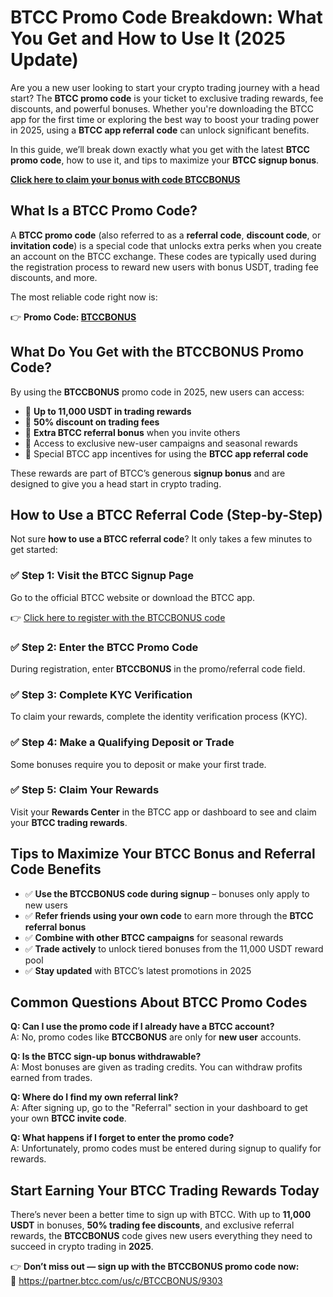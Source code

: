 <h1>BTCC Promo Code Breakdown: What You Get and How to Use It (2025 Update)</h1>
<p>Are you a new user looking to start your crypto trading journey with a head start? The <strong>BTCC promo code</strong> is your ticket to exclusive trading rewards, fee discounts, and powerful bonuses. Whether you're downloading the BTCC app for the first time or exploring the best way to boost your trading power in 2025, using a <strong>BTCC app referral code</strong> can unlock significant benefits.</p>
<p>In this guide, we’ll break down exactly what you get with the latest <strong>BTCC promo code</strong>, how to use it, and tips to maximize your <strong>BTCC signup bonus</strong>.</p>
<p><a href="https://partner.btcc.com/us/c/BTCCBONUS/9303" target="_blank"><strong>Click here to claim your bonus with code BTCCBONUS</strong></a></p>
<img src="https://images.mirror-media.xyz/publication-images/bmYz_xYU4kHLnV7ZYCPcQ.png?height=960&amp;width=1920" decoding="async" data-nimg="fill" class="css-xah9so" style="position:absolute;top:0;left:0;bottom:0;right:0;box-sizing:border-box;padding:0;border:none;margin:auto;display:block;width:0;height:0;min-width:100%;max-width:100%;min-height:100%;max-height:100%">
<h2>What Is a BTCC Promo Code?</h2>
<p>A <strong>BTCC promo code</strong> (also referred to as a <strong>referral code</strong>, <strong>discount code</strong>, or <strong>invitation code</strong>) is a special code that unlocks extra perks when you create an account on the BTCC exchange. These codes are typically used during the registration process to reward new users with bonus USDT, trading fee discounts, and more.</p>
<p>The most reliable code right now is:</p>
<p>👉 <strong>Promo Code: <a href="https://partner.btcc.com/us/c/BTCCBONUS/9303">BTCCBONUS</a></strong></p>

<h2>What Do You Get with the BTCCBONUS Promo Code?</h2>
<p>By using the <strong>BTCCBONUS</strong> promo code in 2025, new users can access:</p>
<ul>
<li>🎁 <strong>Up to 11,000 USDT in trading rewards</strong></li>
<li>💸 <strong>50% discount on trading fees</strong></li>
<li>🔁 <strong>Extra BTCC referral bonus</strong> when you invite others</li>
<li>🎯 Access to exclusive new-user campaigns and seasonal rewards</li>
<li>📱 Special BTCC app incentives for using the <strong>BTCC app referral code</strong></li>
</ul>
<p>These rewards are part of BTCC’s generous <strong>signup bonus</strong> and are designed to give you a head start in crypto trading.</p>

<h2>How to Use a BTCC Referral Code (Step-by-Step)</h2>
<p>Not sure <strong>how to use a BTCC referral code</strong>? It only takes a few minutes to get started:</p>

<h3>✅ Step 1: Visit the BTCC Signup Page</h3>
<p>Go to the official BTCC website or download the BTCC app.</p>
<p>👉 <a href="https://partner.btcc.com/us/c/BTCCBONUS/9303">Click here to register with the BTCCBONUS code</a></p>

<h3>✅ Step 2: Enter the BTCC Promo Code</h3>
<p>During registration, enter <strong>BTCCBONUS</strong> in the promo/referral code field.</p>

<h3>✅ Step 3: Complete KYC Verification</h3>
<p>To claim your rewards, complete the identity verification process (KYC).</p>

<h3>✅ Step 4: Make a Qualifying Deposit or Trade</h3>
<p>Some bonuses require you to deposit or make your first trade.</p>

<h3>✅ Step 5: Claim Your Rewards</h3>
<p>Visit your <strong>Rewards Center</strong> in the BTCC app or dashboard to see and claim your <strong>BTCC trading rewards</strong>.</p>

<h2>Tips to Maximize Your BTCC Bonus and Referral Code Benefits</h2>
<ul>
<li>✅ <strong>Use the BTCCBONUS code during signup</strong> – bonuses only apply to new users</li>
<li>✅ <strong>Refer friends using your own code</strong> to earn more through the <strong>BTCC referral bonus</strong></li>
<li>✅ <strong>Combine with other BTCC campaigns</strong> for seasonal rewards</li>
<li>✅ <strong>Trade actively</strong> to unlock tiered bonuses from the 11,000 USDT reward pool</li>
<li>✅ <strong>Stay updated</strong> with BTCC’s latest promotions in 2025</li>
</ul>

<h2>Common Questions About BTCC Promo Codes</h2>
<p><strong>Q: Can I use the promo code if I already have a BTCC account?</strong><br>A: No, promo codes like <strong>BTCCBONUS</strong> are only for <strong>new user</strong> accounts.</p>
<p><strong>Q: Is the BTCC sign-up bonus withdrawable?</strong><br>A: Most bonuses are given as trading credits. You can withdraw profits earned from trades.</p>
<p><strong>Q: Where do I find my own referral link?</strong><br>A: After signing up, go to the "Referral" section in your dashboard to get your own <strong>BTCC invite code</strong>.</p>
<p><strong>Q: What happens if I forget to enter the promo code?</strong><br>A: Unfortunately, promo codes must be entered during signup to qualify for rewards.</p>

<h2>Start Earning Your BTCC Trading Rewards Today</h2>
<p>There’s never been a better time to sign up with BTCC. With up to <strong>11,000 USDT</strong> in bonuses, <strong>50% trading fee discounts</strong>, and exclusive referral rewards, the <strong>BTCCBONUS</strong> code gives new users everything they need to succeed in crypto trading in <strong>2025</strong>.</p>
<p>👉 <strong>Don’t miss out — sign up with the BTCCBONUS promo code now:</strong><br>🔗 <a href="https://partner.btcc.com/us/c/BTCCBONUS/9303">https://partner.btcc.com/us/c/BTCCBONUS/9303</a></p>
